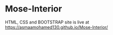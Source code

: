 # Mose-Interior
HTML, CSS and BOOTSTRAP 
site is live at https://asmaamohamed130.github.io/Mose-Interior/
